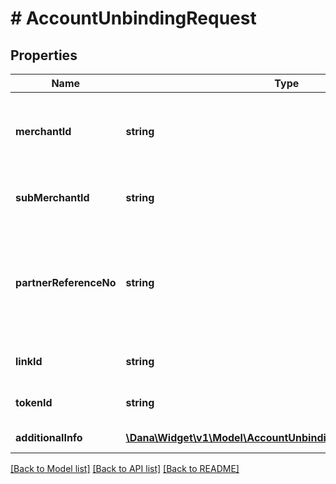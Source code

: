 # # AccountUnbindingRequest

## Properties

Name | Type | Description | Notes
------------ | ------------- | ------------- | -------------
**merchantId** | **string** | Merchant identifier that is unique per each merchant |
**subMerchantId** | **string** | Information of sub merchant identifier | [optional]
**partnerReferenceNo** | **string** | Unique transaction identifier on partner system which assigned to each transaction | [optional]
**linkId** | **string** | Information of link identifier | [optional]
**tokenId** | **string** | Information of token identifier | [optional]
**additionalInfo** | [**\Dana\Widget\v1\Model\AccountUnbindingRequestAdditionalInfo**](AccountUnbindingRequestAdditionalInfo.md) | Additional information |

[[Back to Model list]](../../README.md#models) [[Back to API list]](../../README.md#endpoints) [[Back to README]](../../README.md)

